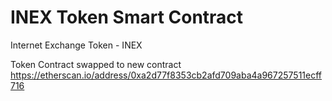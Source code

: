 # INEX Token Smart Contract
Internet Exchange Token - INEX

Token Contract swapped to new contract
https://etherscan.io/address/0xa2d77f8353cb2afd709aba4a967257511ecff716
